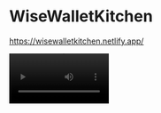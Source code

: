 # WiseWalletKitchen

https://wisewalletkitchen.netlify.app/


<video src='https://www.youtube.com/embed/kztpI0xRNGY' width=180/>

<img src=[Screenshot 2023-07-12 at 10 18 23](https://github.com/Ice-and-Rock/WiseWalletKitchen/assets/124932222/5554905b-98df-485d-b185-388e9c87cf09)]/>

(https://img.youtube.com/vi/kztpI0xRNGY/0.jpg)](https://www.youtube.com/watch?v=kztpI0xRNGY)

NICKS FORK...

// To Do

// Set the Fork to be the new remote URL to local project
// + establish the current remote URL in terminal
// // - git remote -v

// + UPdate the remote URL to point to fork
// // - git remote set-url origin <new-fork-url>

// + check its correct by running (should be new fork address)
// // - git remote -v

// Try to work out solution to JWT issue in Login function
// + must set the state of loginAccess 
// + boolean statement depends on valid Json Web Token
// + valid JWT from SupaBase backend


// Try to move this to a new useState in APP.js that has an (empty?) dependancy
// + this should run when the page is refreshed
// + loginAccess state should be set by this

// NOTES:
// Consider setting the inital useState to be the existance of JWT ?
// Remeber empty depandancies in useEffect create infinite GET requests from SupeBase








